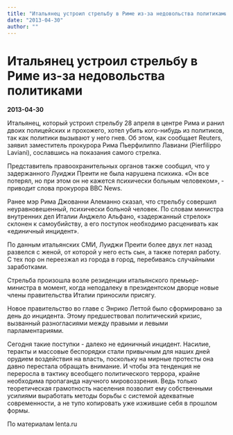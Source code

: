 ```yaml
---
title: "Итальянец устроил стрельбу в Риме из-за недовольства политиками"
date: "2013-04-30"
author: ""
---
```


# Итальянец устроил стрельбу в Риме из-за недовольства политиками

**2013-04-30** 

Итальянец, который устроил стрельбу 28 апреля в центре Рима и ранил двоих полицейских и прохожего, хотел убить кого-нибудь из политиков, так как политики вызывают у него гнев. Об этом, как сообщает Reuters, заявил заместитель прокурора Рима Пьерфилиппо Лавиани (Pierfilippo Laviani), сославшись на показания самого стрелка.



Представитель правоохранительных органов также сообщил, что у задержанного Луиджи Преити не была нарушена психика. «Он все потерял, но при этом он не кажется психически больным человеком», - приводит слова прокурора BBC News.



Ранее мэр Рима Джованни Алеманно сказал, что стрельбу совершил неуравновешенный, психически больной человек. По словам министра внутренних дел Италии Анджело Альфано, «задержанный стрелок» склонен к самоубийству, а его поступок необходимо расценивать как «единичный инцидент».



По данным итальянских СМИ, Луиджи Преити более двух лет назад развелся с женой, от которой у него есть сын, а также потерял работу. С тех пор он переезжал из города в город, перебиваясь случайными заработками.



Стрельба произошла возле резиденции итальянского премьер-министра в момент, когда неподалеку в президентском дворце новые члены правительства Италии приносили присягу.



Новое правительство во главе с Энрико Леттой было сформировано за день до инцидента. Этому предшествовал политический кризис, вызванный разногласиями между правыми и левыми парламентариями.

Сегодня такие поступки - далеко не единичный инцидент. Насилие, теракты и массовые беспорядки стали привычным для наших дней орудием воздействия на власть, поскольку на мирные протесты она давно перестала обращать внимание. И чтобы эта тенденция не переросла в тактику всеобщего политического террора, крайне необходима пропаганда научного мировоззрения. Ведь только теоретическая грамотность населения позволит ему собственными усилиями выработать методы борьбы с системой адекватные современности, а не тупо копировать уже изжившие себя в прошлом формы.

По материалам lenta.ru